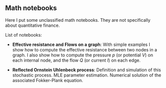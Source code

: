 ## Math notebooks
Here I put some unclassified math notebooks. They are not specifically about quantitative finance.

List of notebooks:

- **Effective resistance and Flows on a graph**: With simple examples I show how to compute the effective resistance between two nodes in a graph.  I also show how to compute the pressure $p$ (or potential $V$) on each internal node, and the flow $Q$ (or current $I$) on each edge.

- **Reflected Ornstein Uhlenbeck process**: Definition and simulation of this stochastic process. MLE parameter estimation. Numerical solution of the associated Fokker-Plank equation.

